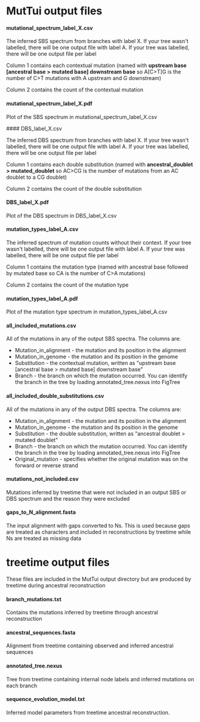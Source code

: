 # MutTui output files

#### mutational_spectrum_label_X.csv

The inferred SBS spectrum from branches with label X. If your tree wasn't labelled, there will be one output file with label A. If your tree was labelled, there will be one output file per label

Column 1 contains each contextual mutation (named with **upstream base [ancestral base > mutated base] downstream base** so A[C>T]G is the number of C>T mutations with A upstream and G downstream)

Column 2 contains the count of the contextual mutation

#### mutational_spectrum_label_X.pdf

Plot of the SBS spectrum in mutational_spectrum_label_X.csv

#### DBS_label_X.csv

The inferred DBS spectrum from branches with label X. If your tree wasn't labelled, there will be one output file with label A. If your tree was labelled, there will be one output file per label

Column 1 contains each double substitution (named with **ancestral_doublet > mutated_doublet** so AC>CG is the number of mutations from an AC doublet to a CG doublet)

Column 2 contains the count of the double substitution

#### DBS_label_X.pdf

Plot of the DBS spectrum in DBS_label_X.csv

#### mutation_types_label_A.csv

The inferred spectrum of mutation counts without their context. If your tree wasn't labelled, there will be one output file with label A. If your tree was labelled, there will be one output file per label

Column 1 contains the mutation type (named with ancestral base followed by mutated base so CA is the number of C>A mutations)

Column 2 contains the count of the mutation type

#### mutation_types_label_A.pdf

Plot of the mutation type spectrum in mutation_types_label_A.csv

#### all_included_mutations.csv

All of the mutations in any of the output SBS spectra. The columns are:
* Mutation_in_alignment - the mutation and its position in the alignment
* Mutation_in_genome - the mutation and its position in the genome
* Substitution - the contextual mutation, written as "upstream base [ancestral base > mutated base] downstream base"
* Branch - the branch on which the mutation occurred. You can identify the branch in the tree by loading annotated_tree.nexus into FigTree

#### all_included_double_substitutions.csv

All of the mutations in any of the output DBS spectra. The columns are:
* Mutation_in_alignment - the mutation and its position in the alignment
* Mutation_in_genome - the mutation and its position in the genome
* Substitution - the double substitution, written as "ancestral doublet > mutated doublet"
* Branch - the branch on which the mutation occurred. You can identify the branch in the tree by loading annotated_tree.nexus into FigTree
* Original_mutation - specifies whether the original mutation was on the forward or reverse strand

#### mutations_not_included.csv

Mutations inferred by treetime that were not included in an output SBS or DBS spectrum and the reason they were excluded

#### gaps_to_N_alignment.fasta

The input alignment with gaps converted to Ns. This is used because gaps are treated as characters and included in reconstructions by treetime while Ns are treated as missing data

# treetime output files

These files are included in the MutTui output directory but are produced by treetime during ancestral reconstruction

#### branch_mutations.txt

Contains the mutations inferred by treetime through ancestral reconstruction

#### ancestral_sequences.fasta

Alignment from treetime containing observed and inferred ancestral sequences

#### annotated_tree.nexus

Tree from treetime containing internal node labels and inferred mutations on each branch

#### sequence_evolution_model.txt

Inferred model parameters from treetime ancestral reconstruction.

